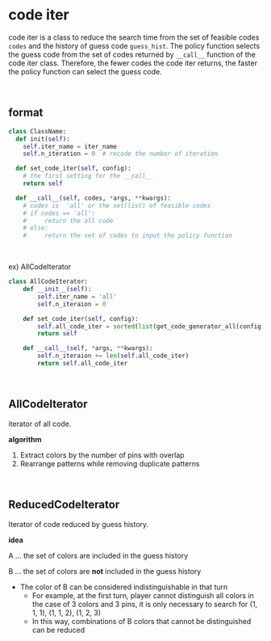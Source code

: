 # code iter

code iter is a class to reduce the search time from the set of feasible codes `codes`  and the history of guess code `guess_hist`.
The policy function selects the guess code from the set of codes returned by `__call__` function of the code iter class. Therefore, the fewer codes the code iter returns, the faster the policy function can select the guess code.

<br>



## format

```python
class ClassName:
  def init(self):
    self.iter_name = iter_name
    self.n_iteration = 0  # recode the number of iteration

  def set_code_iter(self, config):
    # the first setting for the __call__
    return self

  def __call__(self, codes, *args, **kwargs):
    # codes is  'all' or the set(list) of feasible codes
    # if codes == 'all':
    #     return the all code
    # else:
    #     return the set of codes to input the policy function
```

<br>

ex) AllCodeIterator

```python
class AllCodeIterator:
    def __init__(self):
        self.iter_name = 'all'
        self.n_iteraion = 0

    def set_code_iter(self, config):
        self.all_code_iter = sorted(list(get_code_generator_all(config)))
        return self

    def __call__(self, *args, **kwargs):
        self.n_iteraion += len(self.all_code_iter)
        return self.all_code_iter
```

<br>



## AllCodeIterator

iterator of all code.

**algorithm**

1. Extract colors by the number of pins with overlap
2. Rearrange patterns while removing duplicate patterns

<br>

## ReducedCodeIterator

Iterator of code reduced by guess history.

**idea**

A ... the set of colors are included in the guess history

B ... the set of colors are **not** included in the guess history

+ The color of B can be considered indistinguishable in that turn
  + For example, at the first turn, player cannot distinguish all colors
    in the case of 3 colors and 3 pins, it is only necessary to search for (1, 1, 1), (1, 1, 2), (1, 2, 3)
  + In this way, combinations of B colors that cannot be distinguished can be reduced

